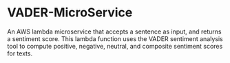 # VADER-MicroService
An AWS lambda microservice that accepts a sentence as input, and returns a sentiment score.  This lambda function uses the VADER sentiment analysis tool to compute positive, negative, neutral, and composite sentiment scores for texts.

